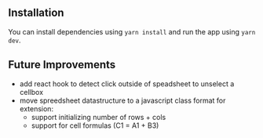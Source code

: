 ## Installation

You can install dependencies using `yarn install` and run the app using `yarn dev`.


## Future Improvements
- add react hook to detect click outside of speadsheet to unselect a cellbox
- move spreedsheet datastructure to a javascript class format for extension:
  - support initializing number of rows + cols
  - support for cell formulas (C1 = A1 + B3)
